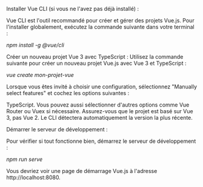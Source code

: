 Installer Vue CLI (si vous ne l'avez pas déjà installé) :

Vue CLI est l'outil recommandé pour créer et gérer des projets Vue.js. Pour l'installer globalement, exécutez la commande suivante dans votre terminal :


*npm install -g @vue/cli*


Créer un nouveau projet Vue 3 avec TypeScript : Utilisez la commande suivante pour créer un nouveau projet Vue.js avec Vue 3 et TypeScript :

*vue create mon-projet-vue*

Lorsque vous êtes invité à choisir une configuration, sélectionnez "Manually select features" et cochez les options suivantes :

TypeScript.
Vous pouvez aussi sélectionner d'autres options comme Vue Router ou Vuex si nécessaire.
Assurez-vous que le projet est basé sur Vue 3, pas Vue 2. Le CLI détectera automatiquement la version la plus récente.


Démarrer le serveur de développement :

Pour vérifier si tout fonctionne bien, démarrez le serveur de développement :


*npm run serve*

Vous devriez voir une page de démarrage Vue.js à l'adresse http://localhost:8080.

